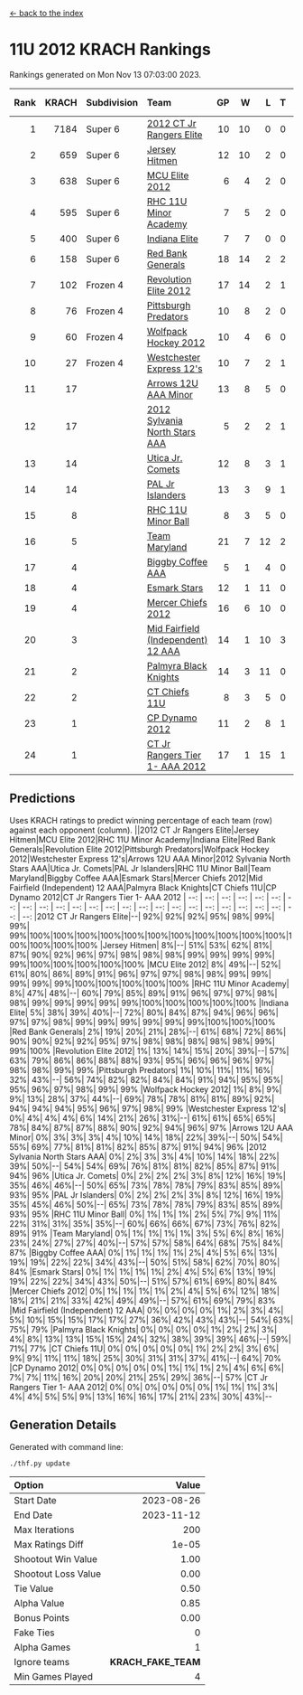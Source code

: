 [<- back to the index](readme.md)
# 11U 2012 KRACH Rankings
Rankings generated on Mon Nov 13 07:03:00 2023.

Rank|KRACH|Subdivision|Team|GP|W|L|T|OTW|OTL|SoS|Exp Wins|Win Diff
---:|---:|:---|:---|---:|---:|---:|---:|---:|---:|---:|---:|---:
1|7184|Super 6|[2012 CT Jr Rangers Elite](https://gamesheetstats.com/seasons/3664/teams/140909/schedule)|10|10|0|0|0|0|130|10.8|-0.0
2|659|Super 6|[Jersey Hitmen](https://gamesheetstats.com/seasons/3664/teams/140915/schedule)|12|10|2|0|0|0|666|10.8|-0.0
3|638|Super 6|[MCU Elite 2012](https://gamesheetstats.com/seasons/3664/teams/140908/schedule)|6|4|2|0|2|0|376|4.8|-0.0
4|595|Super 6|[RHC 11U Minor Academy](https://gamesheetstats.com/seasons/3664/teams/140913/schedule)|7|5|2|0|0|1|1074|5.8|-0.0
5|400|Super 6|[Indiana Elite](https://gamesheetstats.com/seasons/3664/teams/144355/schedule)|7|7|0|0|0|0|7|7.9|0.0
6|158|Super 6|[Red Bank Generals](https://gamesheetstats.com/seasons/3664/teams/140916/schedule)|18|14|2|2|2|0|63|15.9|0.0
7|102|Frozen 4|[Revolution Elite 2012](https://gamesheetstats.com/seasons/3664/teams/140924/schedule)|17|14|2|1|1|0|31|15.4|0.0
8|76|Frozen 4|[Pittsburgh Predators](https://gamesheetstats.com/seasons/3664/teams/140925/schedule)|10|8|2|0|0|1|36|8.9|0.0
9|60|Frozen 4|[Wolfpack Hockey 2012](https://gamesheetstats.com/seasons/3664/teams/140914/schedule)|10|4|6|0|0|1|1534|4.8|-0.0
10|27|Frozen 4|[Westchester Express 12's](https://gamesheetstats.com/seasons/3664/teams/140919/schedule)|10|7|2|1|1|0|17|8.4|0.0
11|17||[Arrows 12U AAA Minor](https://gamesheetstats.com/seasons/3664/teams/140920/schedule)|13|8|5|0|1|0|68|8.9|0.0
12|17||[2012 Sylvania North Stars AAA](https://gamesheetstats.com/seasons/3664/teams/162461/schedule)|5|2|2|1|0|0|136|3.4|0.0
13|14||[Utica Jr. Comets](https://gamesheetstats.com/seasons/3664/teams/140923/schedule)|12|8|3|1|2|0|27|9.4|0.0
14|14||[PAL Jr Islanders](https://gamesheetstats.com/seasons/3664/teams/140921/schedule)|13|3|9|1|0|2|1121|4.4|0.0
15|8||[RHC 11U Minor Ball](https://gamesheetstats.com/seasons/3664/teams/140917/schedule)|8|3|5|0|0|0|37|3.9|0.0
16|5||[Team Maryland](https://gamesheetstats.com/seasons/3664/teams/140928/schedule)|21|7|12|2|1|0|1335|8.9|0.0
17|4||[Biggby Coffee AAA](https://gamesheetstats.com/seasons/3664/teams/144354/schedule)|5|1|4|0|0|0|138|1.9|0.0
18|4||[Esmark Stars](https://gamesheetstats.com/seasons/3664/teams/140926/schedule)|12|1|11|0|0|0|249|1.9|0.0
19|4||[Mercer Chiefs 2012](https://gamesheetstats.com/seasons/3664/teams/140918/schedule)|16|6|10|0|0|1|23|6.9|0.0
20|3||[Mid Fairfield (Independent) 12 AAA](https://gamesheetstats.com/seasons/3664/teams/140910/schedule)|14|1|10|3|0|2|80|3.4|0.0
21|2||[Palmyra Black Knights](https://gamesheetstats.com/seasons/3664/teams/140927/schedule)|14|3|11|0|0|1|37|3.9|0.0
22|2||[CT Chiefs 11U](https://gamesheetstats.com/seasons/3664/teams/140912/schedule)|8|3|5|0|0|1|5|3.9|0.0
23|1||[CP Dynamo 2012](https://gamesheetstats.com/seasons/3664/teams/140922/schedule)|11|2|8|1|0|0|114|3.4|0.0
24|1||[CT Jr Rangers Tier 1- AAA 2012](https://gamesheetstats.com/seasons/3664/teams/140911/schedule)|17|1|15|1|0|0|73|2.4|0.0

## Predictions
Uses KRACH ratings to predict winning percentage of each team (row) against each opponent (column).
||2012 CT Jr Rangers Elite|Jersey Hitmen|MCU Elite 2012|RHC 11U Minor Academy|Indiana Elite|Red Bank Generals|Revolution Elite 2012|Pittsburgh Predators|Wolfpack Hockey 2012|Westchester Express 12's|Arrows 12U AAA Minor|2012 Sylvania North Stars AAA|Utica Jr. Comets|PAL Jr Islanders|RHC 11U Minor Ball|Team Maryland|Biggby Coffee AAA|Esmark Stars|Mercer Chiefs 2012|Mid Fairfield (Independent) 12 AAA|Palmyra Black Knights|CT Chiefs 11U|CP Dynamo 2012|CT Jr Rangers Tier 1- AAA 2012
| --: | --: | --: | --: | --: | --: | --: | --: | --: | --: | --: | --: | --: | --: | --: | --: | --: | --: | --: | --: | --: | --: | --: | --: | --: 
|2012 CT Jr Rangers Elite|--| 92%| 92%| 92%| 95%| 98%| 99%| 99%| 99%|100%|100%|100%|100%|100%|100%|100%|100%|100%|100%|100%|100%|100%|100%|100%
|Jersey Hitmen|  8%|--| 51%| 53%| 62%| 81%| 87%| 90%| 92%| 96%| 97%| 98%| 98%| 98%| 99%| 99%| 99%| 99%| 99%|100%|100%|100%|100%|100%
|MCU Elite 2012|  8%| 49%|--| 52%| 61%| 80%| 86%| 89%| 91%| 96%| 97%| 97%| 98%| 98%| 99%| 99%| 99%| 99%| 99%|100%|100%|100%|100%|100%
|RHC 11U Minor Academy|  8%| 47%| 48%|--| 60%| 79%| 85%| 89%| 91%| 96%| 97%| 97%| 98%| 98%| 99%| 99%| 99%| 99%| 99%|100%|100%|100%|100%|100%
|Indiana Elite|  5%| 38%| 39%| 40%|--| 72%| 80%| 84%| 87%| 94%| 96%| 96%| 97%| 97%| 98%| 99%| 99%| 99%| 99%| 99%| 99%|100%|100%|100%
|Red Bank Generals|  2%| 19%| 20%| 21%| 28%|--| 61%| 68%| 72%| 86%| 90%| 90%| 92%| 92%| 95%| 97%| 98%| 98%| 98%| 98%| 98%| 99%| 99%|100%
|Revolution Elite 2012|  1%| 13%| 14%| 15%| 20%| 39%|--| 57%| 63%| 79%| 86%| 86%| 88%| 88%| 93%| 95%| 96%| 96%| 96%| 97%| 98%| 98%| 99%| 99%
|Pittsburgh Predators|  1%| 10%| 11%| 11%| 16%| 32%| 43%|--| 56%| 74%| 82%| 82%| 84%| 84%| 91%| 94%| 95%| 95%| 95%| 96%| 97%| 98%| 99%| 99%
|Wolfpack Hockey 2012|  1%|  8%|  9%|  9%| 13%| 28%| 37%| 44%|--| 69%| 78%| 78%| 81%| 81%| 89%| 92%| 94%| 94%| 94%| 95%| 96%| 97%| 98%| 99%
|Westchester Express 12's|  0%|  4%|  4%|  4%|  6%| 14%| 21%| 26%| 31%|--| 61%| 61%| 65%| 65%| 78%| 84%| 87%| 87%| 88%| 90%| 92%| 94%| 96%| 97%
|Arrows 12U AAA Minor|  0%|  3%|  3%|  3%|  4%| 10%| 14%| 18%| 22%| 39%|--| 50%| 54%| 55%| 69%| 77%| 81%| 81%| 82%| 85%| 87%| 91%| 94%| 96%
|2012 Sylvania North Stars AAA|  0%|  2%|  3%|  3%|  4%| 10%| 14%| 18%| 22%| 39%| 50%|--| 54%| 54%| 69%| 76%| 81%| 81%| 82%| 85%| 87%| 91%| 94%| 96%
|Utica Jr. Comets|  0%|  2%|  2%|  2%|  3%|  8%| 12%| 16%| 19%| 35%| 46%| 46%|--| 50%| 65%| 73%| 78%| 78%| 79%| 83%| 85%| 89%| 93%| 95%
|PAL Jr Islanders|  0%|  2%|  2%|  2%|  3%|  8%| 12%| 16%| 19%| 35%| 45%| 46%| 50%|--| 65%| 73%| 78%| 78%| 79%| 83%| 85%| 89%| 93%| 95%
|RHC 11U Minor Ball|  0%|  1%|  1%|  1%|  2%|  5%|  7%|  9%| 11%| 22%| 31%| 31%| 35%| 35%|--| 60%| 66%| 66%| 67%| 73%| 76%| 82%| 89%| 91%
|Team Maryland|  0%|  1%|  1%|  1%|  1%|  3%|  5%|  6%|  8%| 16%| 23%| 24%| 27%| 27%| 40%|--| 57%| 57%| 58%| 64%| 68%| 75%| 84%| 87%
|Biggby Coffee AAA|  0%|  1%|  1%|  1%|  1%|  2%|  4%|  5%|  6%| 13%| 19%| 19%| 22%| 22%| 34%| 43%|--| 50%| 51%| 58%| 62%| 70%| 80%| 84%
|Esmark Stars|  0%|  1%|  1%|  1%|  1%|  2%|  4%|  5%|  6%| 13%| 19%| 19%| 22%| 22%| 34%| 43%| 50%|--| 51%| 57%| 61%| 69%| 80%| 84%
|Mercer Chiefs 2012|  0%|  1%|  1%|  1%|  1%|  2%|  4%|  5%|  6%| 12%| 18%| 18%| 21%| 21%| 33%| 42%| 49%| 49%|--| 57%| 61%| 69%| 79%| 83%
|Mid Fairfield (Independent) 12 AAA|  0%|  0%|  0%|  0%|  1%|  2%|  3%|  4%|  5%| 10%| 15%| 15%| 17%| 17%| 27%| 36%| 42%| 43%| 43%|--| 54%| 63%| 75%| 79%
|Palmyra Black Knights|  0%|  0%|  0%|  0%|  1%|  2%|  2%|  3%|  4%|  8%| 13%| 13%| 15%| 15%| 24%| 32%| 38%| 39%| 39%| 46%|--| 59%| 71%| 77%
|CT Chiefs 11U|  0%|  0%|  0%|  0%|  0%|  1%|  2%|  2%|  3%|  6%|  9%|  9%| 11%| 11%| 18%| 25%| 30%| 31%| 31%| 37%| 41%|--| 64%| 70%
|CP Dynamo 2012|  0%|  0%|  0%|  0%|  0%|  1%|  1%|  1%|  2%|  4%|  6%|  6%|  7%|  7%| 11%| 16%| 20%| 20%| 21%| 25%| 29%| 36%|--| 57%
|CT Jr Rangers Tier 1- AAA 2012|  0%|  0%|  0%|  0%|  0%|  0%|  1%|  1%|  1%|  3%|  4%|  4%|  5%|  5%|  9%| 13%| 16%| 16%| 17%| 21%| 23%| 30%| 43%|--

## Generation Details

Generated with command line:
```
./thf.py update
```

| Option | Value |
| :----- | ----: |
| Start Date | 2023-08-26 |
| End Date | 2023-11-12 |
| Max Iterations | 200 |
| Max Ratings Diff | 1e-05 |
| Shootout Win Value | 1.00 |
| Shootout Loss Value | 0.00 |
| Tie Value | 0.50 |
| Alpha Value | 0.85 |
| Bonus Points | 0.00 |
| Fake Ties | 0 |
| Alpha Games | 1 |
| Ignore teams | __KRACH_FAKE_TEAM__ |
| Min Games Played | 4 |

